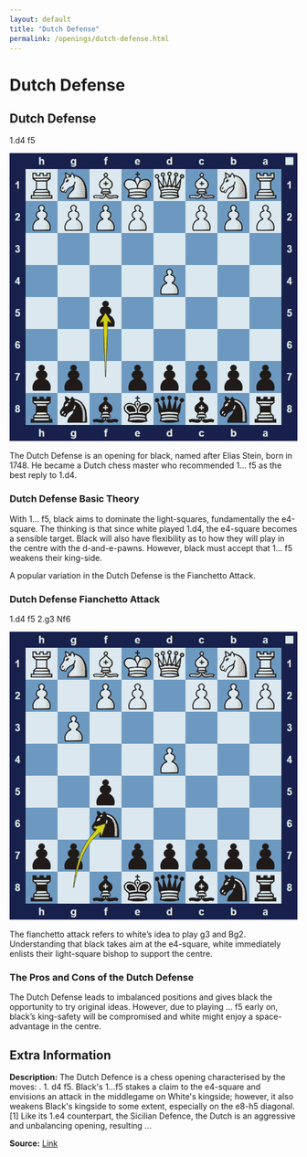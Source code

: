 ```yaml
---
layout: default
title: "Dutch Defense"
permalink: /openings/dutch-defense.html
---
```



# Dutch Defense



## Dutch Defense

1.d4 f5

![Dutch Defence](../images/dutch-defense-1.png)

The Dutch Defense is an opening for black, named after Elias Stein, born in 1748. He became a Dutch chess master who recommended 1… f5 as the best reply to 1.d4.

### Dutch Defense Basic Theory

With 1… f5, black aims to dominate the light-squares, fundamentally the e4-square. The thinking is that since white played 1.d4, the e4-square becomes a sensible target. Black will also have flexibility as to how they will play in the centre with the d-and-e-pawns. However, black must accept that 1… f5 weakens their king-side.

A popular variation in the Dutch Defense is the Fianchetto Attack.

### Dutch Defense Fianchetto Attack

1.d4 f5 2.g3 Nf6

![Dutch Defence Fianchetto Attack](../images/dutch-defense-2.png)

The fianchetto attack refers to white’s idea to play g3 and Bg2. Understanding that black takes aim at the e4-square, white immediately enlists their light-square bishop to support the centre.

### The Pros and Cons of the Dutch Defense

The Dutch Defense leads to imbalanced positions and gives black the opportunity to try original ideas. However, due to playing … f5 early on, black’s king-safety will be compromised and white might enjoy a space-advantage in the centre.



## Extra Information
**Description:** The Dutch Defence is a chess opening characterised by the moves: . 1. d4 f5. Black's 1...f5 stakes a claim to the e4-square and envisions an attack in the middlegame on White's kingside; however, it also weakens Black's kingside to some extent, especially on the e8-h5 diagonal. [1] Like its 1.e4 counterpart, the Sicilian Defence, the Dutch is an aggressive and unbalancing opening, resulting ...

**Source:** [Link](https://en.wikipedia.org/wiki/Dutch_Defence)
